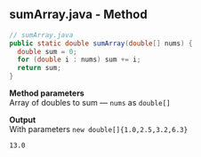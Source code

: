 ## sumArray.java - Method

```java
// sumArray.java
public static double sumArray(double[] nums) {
  double sum = 0;
  for (double i : nums) sum += i;
  return sum;
}
```

**Method parameters**
<br>Array of doubles to sum &mdash; `nums` as `double[]`

**Output**
<br>With parameters `new double[]{1.0,2.5,3.2,6.3}`
```
13.0
```

